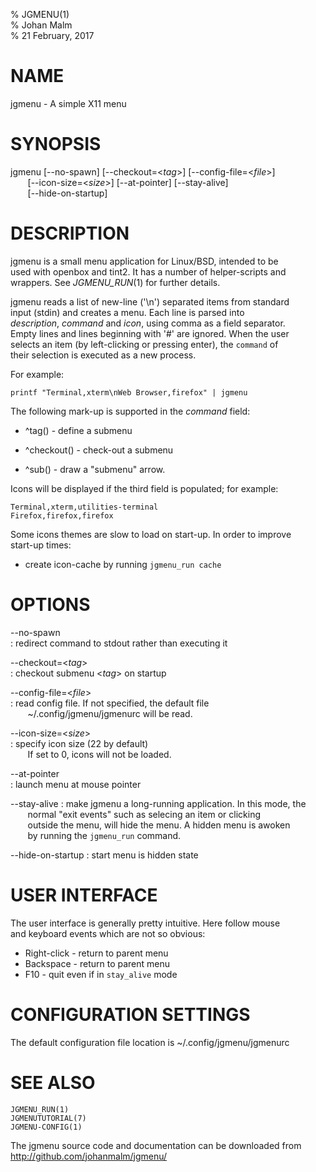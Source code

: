 % JGMENU(1)  
% Johan Malm  
% 21 February, 2017

# NAME

jgmenu - A simple X11 menu

# SYNOPSIS

jgmenu \[\--no-spawn] \[\--checkout=<*tag*>] \[\--config-file=<*file*>]  
       \[\--icon-size=<*size*>] \[\--at-pointer] \[\--stay-alive]  
       \[\--hide-on-startup]

# DESCRIPTION

jgmenu is a small menu application for Linux/BSD, intended to be  
used with openbox and tint2. It has a number of helper-scripts and  
wrappers. See *JGMENU_RUN*(1) for further details.  

jgmenu reads a list of new-line ('\\n') separated items from standard  
input (stdin) and creates a menu. Each line is parsed into  
*description*, *command* and *icon*, using comma as a field separator.  
Empty lines and lines beginning with '#' are ignored. When the user  
selects an item (by left-clicking or pressing enter), the `command` of  
their selection is executed as a new process.

For example:

    printf "Terminal,xterm\nWeb Browser,firefox" | jgmenu

The following mark-up is supported in the *command* field:

  - ^tag() - define a submenu

  - ^checkout() - check-out a submenu

  - ^sub() - draw a "submenu" arrow.

Icons will be displayed if the third field is populated; for example:

    Terminal,xterm,utilities-terminal
    Firefox,firefox,firefox

Some icons themes are slow to load on start-up. In order to improve  
start-up times:

  - create icon-cache by running `jgmenu_run cache`

# OPTIONS

\--no-spawn  
:   redirect command to stdout rather than executing it

\--checkout=<*tag*>  
:   checkout submenu <*tag*> on startup

\--config-file=<*file*>  
:   read config file. If not specified, the default file  
       ~/.config/jgmenu/jgmenurc will be read.

\--icon-size=<*size*>  
:   specify icon size (22 by default)  
       If set to 0, icons will not be loaded.

\--at-pointer  
:   launch menu at mouse pointer

\--stay-alive
:   make jgmenu a long-running application. In this mode, the  
       normal "exit events" such as selecing an item or clicking  
       outside the menu, will hide the menu. A hidden menu is awoken  
       by running the `jgmenu_run` command.

\--hide-on-startup
:   start menu is hidden state

# USER INTERFACE
The user interface is generally pretty intuitive. Here follow mouse  
and keyboard events which are not so obvious:  

  - Right-click - return to parent menu  
  - Backspace - return to parent menu  
  - F10 - quit even if in `stay_alive` mode  

# CONFIGURATION SETTINGS
The default configuration file location is ~/.config/jgmenu/jgmenurc

# SEE ALSO

`JGMENU_RUN(1)`  
`JGMENUTUTORIAL(7)`  
`JGMENU-CONFIG(1)`  


The jgmenu source code and documentation can be downloaded from  
<http://github.com/johanmalm/jgmenu/>
